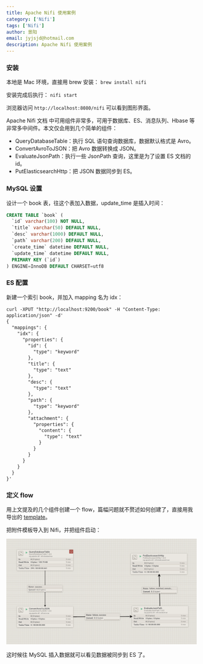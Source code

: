 ```yaml
---
title: Apache Nifi 使用案例
category: ['Nifi']
tags: ['Nifi']
author: 景阳
email: jyjsjd@hotmail.com
description: Apache Nifi 使用案例
---
```


### 安装
本地是 Mac 环境，直接用 brew 安装：
```brew install nifi```

安装完成后执行：
```nifi start```

浏览器访问 `http://localhost:8080/nifi` 可以看到图形界面。

Apache Nifi 文档 中可用组件非常多，可用于数据库、ES、消息队列、Hbase 等非常多中间件。本文仅会用到几个简单的组件：

* QueryDatabaseTable：执行 SQL 语句查询数据库，数据默认格式是 Avro。
* ConvertAvroToJSON：把 Avro 数据转换成 JSON。
* EvaluateJsonPath：执行一些 JsonPath 查询，这里是为了设置 ES 文档的 id。
* PutElasticsearchHttp：把 JSON 数据同步到 ES。

### MySQL 设置
设计一个 book 表，往这个表加入数据，update_time 是插入时间：

```sql
CREATE TABLE `book` (
  `id` varchar(100) NOT NULL,
  `title` varchar(50) DEFAULT NULL,
  `desc` varchar(1000) DEFAULT NULL,
  `path` varchar(200) DEFAULT NULL,
  `create_time` datetime DEFAULT NULL,
  `update_time` datetime DEFAULT NULL,
  PRIMARY KEY (`id`)
) ENGINE=InnoDB DEFAULT CHARSET=utf8
```

### ES 配置
新建一个索引 book，并加入 mapping 名为 idx：

```http
curl -XPUT "http://localhost:9200/book" -H "Content-Type: application/json" -d'
{
  "mappings": {
    "idx": {
      "properties": {
        "id": {
          "type": "keyword"
        },
        "title": {
          "type": "text"
        },
        "desc": {
          "type": "text"
        },
        "path": {
          "type": "keyword"
        },
        "attachment": {
          "properties": {
            "content": {
              "type": "text"
            }
          }
        }
      }
    }
  }
}'
```

### 定义 flow
用上文提及的几个组件创建一个 flow，篇幅问题就不赘述如何创建了，直接用我导出的 [template](https://github.com/jyjsjd/jyjsjd.github.io/blob/master/doc/Sync-MySQL-2-ES.xml)。

把附件模板导入到 Nifi，并把组件启动：

![nifi.png](/assets/img/nifi.png)

这时候往 MySQL 插入数据就可以看见数据被同步到 ES 了。

